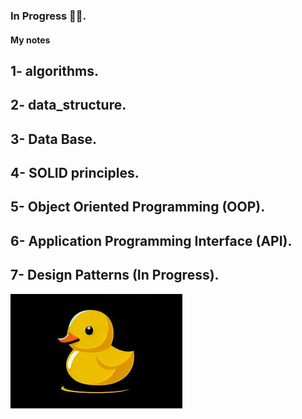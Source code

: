 ### In Progress 🧠✨.
#### My notes 

## 1- algorithms.
## 2- data_structure.
## 3- Data Base.
## 4- SOLID principles.
## 5- Object Oriented Programming (OOP).
## 6- Application Programming Interface (API).
## 7- Design Patterns (In Progress).

![rubber_duck](images/rubber_duck.png)
